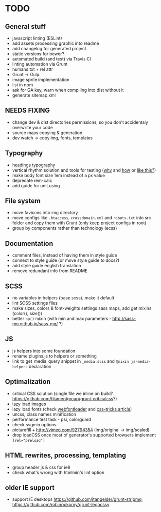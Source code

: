 # TODO


## General stuff
* javascript linting (ESLint)
* add assets processing graphic into readme
* add changelog for generated project
* static versions for bower?
* automated build (and test) via Travis CI
* linting automation via Grunt
* humans.txt + rel attr
* Grunt -> Gulp
* image sprite implementation
* list in npm
* ask for GA key, warn when compiling into dist without it
* generate sitemap.xml


## NEEDS FIXING
* change dev & dist directories permissions, so you don't accidentaly overwrite your code
* source maps copying & generation
* dev watch -> copy img, fonts, templates


## Typography
* [headings typography](http://csswizardry.com/2016/02/managing-typography-on-large-apps/)
* vertical rhythm solution and tools for testing ([why](http://zellwk.com/blog/why-vertical-rhythms/) and [how](https://scotch.io/tutorials/aesthetic-sass-3-typography-and-vertical-rhythm	) or [like this?](https://matejlatin.github.io/Gutenberg/))
* make body font size 1em instead of a px value
* deprecate rem-calc
* add guide for unit using


## File system
* move favicons into img directory
* move configs like `.htaccess`, `crossdomain.xml` and `robots.txt` into src folder and copy them with Grunt (only keep project configs in root)
* group by components rather than technology (ecss)


## Documentation
* comment files, instead of having them in style guide
* connect to style guide (or move style guide to docs?)
* add style guide english translation
* remove redundant info from README


## SCSS
* no variables in helpers (base.scss), make it default
* lint SCSS settings files
* make sizes, colors & font-weights settings sass maps, add get mixins (color(), size())
* better `bp()` mixin (with min and max parameters - http://sass-mq.github.io/sass-mq/ ?)


## JS
* js helpers into some foundation
* rename plugins.js to helpers or something
* link to get_media_query snippet in `_media.scss` and `@mixin js-media-helpers` declaration


## Optimalization
* critical CSS solution (single file we inline on build? https://github.com/filamentgroup/grunt-criticalcss?)
* lazy load [images](http://developer.telerik.com/featured/lazy-loading-images-on-the-web/)
* lazy load fonts (check [webfontloader](https://github.com/typekit/webfontloader) and [css-tricks article](https://css-tricks.com/loading-web-fonts-with-the-web-font-loader/))
* uncss, class names minification
* performance test task - psi, colorguard
* check svgmin options
* picturefill + http://vimeo.com/92794354 (img/original -> img/scaled)
* drop loadCSS once most of generator's supported browsers implement `[rel="preload"]`


##  HTML rewrites, processing, templating
* group header js & css for ie8
* check what's wrong with htmlmin's lint option


## older IE support
* support IE desktops https://github.com/jtangelder/grunt-stripmq, https://github.com/robinpokorny/grunt-legacssy
